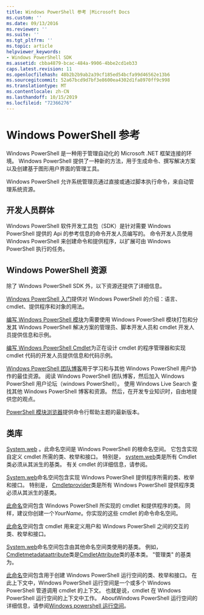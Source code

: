 ```yaml
---
title: Windows PowerShell 参考 |Microsoft Docs
ms.custom: ''
ms.date: 09/13/2016
ms.reviewer: ''
ms.suite: ''
ms.tgt_pltfrm: ''
ms.topic: article
helpviewer_keywords:
- Windows PowerShell SDK
ms.assetid: cbba4879-bcac-484a-9906-4bbe2cd1eb33
caps.latest.revision: 11
ms.openlocfilehash: 48b2b2b9ab2a39cf185ed54bcfa99d46562e13b6
ms.sourcegitcommit: 52a67bcd9d7bf3e8600ea4302d1fa8970ff9c998
ms.translationtype: MT
ms.contentlocale: zh-CN
ms.lasthandoff: 10/15/2019
ms.locfileid: "72366276"
---
```

# <a name="windows-powershell-reference"></a>Windows PowerShell 参考

Windows PowerShell 是一种用于管理自动化的 Microsoft .NET 框架连接的环境。 Windows PowerShell 提供了一种新的方法，用于生成命令、撰写解决方案以及创建基于图形用户界面的管理工具。

Windows PowerShell 允许系统管理员通过直接或通过脚本执行命令，来自动管理系统资源。

## <a name="developer-audience"></a>开发人员群体

Windows PowerShell 软件开发工具包（SDK）是针对需要 Windows PowerShell 提供的 Api 的参考信息的命令开发人员编写的。 命令开发人员使用 Windows PowerShell 来创建命令和提供程序，以扩展可由 Windows PowerShell 执行的任务。

## <a name="windows-powershell-resources"></a>Windows PowerShell 资源

除了 Windows PowerShell SDK 外，以下资源还提供了详细信息。

[Windows PowerShell 入门](/powershell/scripting/getting-started/getting-started-with-windows-powershell)提供对 Windows PowerShell 的介绍：语言、cmdlet、提供程序和对象的用法。

[编写 Windows PowerShell 模块](./module/writing-a-windows-powershell-module.md)为需要使用 Windows PowerShell 模块打包和分发其 Windows PowerShell 解决方案的管理员、脚本开发人员和 cmdlet 开发人员提供信息和示例。

[编写 Windows PowerShell Cmdlet](./cmdlet/writing-a-windows-powershell-cmdlet.md)为正在设计 cmdlet 的程序管理器和实现 cmdlet 代码的开发人员提供信息和代码示例。

[Windows PowerShell 团队博客](https://blogs.msdn.microsoft.com/PowerShell/)用于学习和与其他 Windows PowerShell 用户协作的最佳资源。 阅读 Windows PowerShell 团队博客，然后加入 Windows PowerShell 用户论坛（windows PowerShell）。 使用 Windows Live Search 查找其他 Windows PowerShell 博客和资源。 然后，在开发专业知识时，自由地提供您的观点。

[PowerShell 模块浏览器](/powershell/module/)提供命令行帮助主题的最新版本。

## <a name="class-libraries"></a>类库

[System.web](/dotnet/api/System.Management.Automation) 。此命名空间是 Windows PowerShell 的根命名空间。 它包含实现自定义 cmdlet 所需的类、枚举和接口。 特别是， [system.web](/dotnet/api/System.Management.Automation.Cmdlet)类是所有 Cmdlet 类必须从其派生的基类。 有关 cmdlet 的详细信息，请参阅。

[System.web](/dotnet/api/System.Management.Automation.Provider)命名空间包含实现 Windows PowerShell 提供程序所需的类、枚举和接口。 特别是， [Cmdletprovider](/dotnet/api/System.Management.Automation.Provider.CmdletProvider)类是所有 Windows PowerShell 提供程序类必须从其派生的基类。

[此命名](/dotnet/api/Microsoft.PowerShell.Commands)空间包含 Windows PowerShell 所实现的 cmdlet 和提供程序的类。 同样，建议你创建一个*YourName*。你实现的这些 cmdlet 的命令命名空间。

[此命名](/dotnet/api/System.Management.Automation.Host)空间包含 cmdlet 用来定义用户和 Windows PowerShell 之间的交互的类、枚举和接口。

[System.web](/dotnet/api/System.Management.Automation.Internal)命名空间包含由其他命名空间类使用的基类。 例如， [Cmdletmetadataattribute](/dotnet/api/System.Management.Automation.Internal.CmdletMetadataAttribute)类是[CmdletAttribute](/dotnet/api/System.Management.Automation.CmdletAttribute)类的基本类。 "管理类" 的基类为。

[此命名](/dotnet/api/System.Management.Automation.Runspaces)空间包含用于创建 Windows PowerShell 运行空间的类、枚举和接口。 在此上下文中，Windows PowerShell 运行空间是一个或多个 Windows PowerShell 管道调用 cmdlet 的上下文。 也就是说，cmdlet 在 Windows PowerShell 运行空间的上下文中工作。 AboutWindows PowerShell 运行空间的详细信息，请参阅[Windows powershell 运行空间](https://msdn.microsoft.com/en-us/a1582cfe-f06d-4aff-adc6-71f49a860ce9)。
